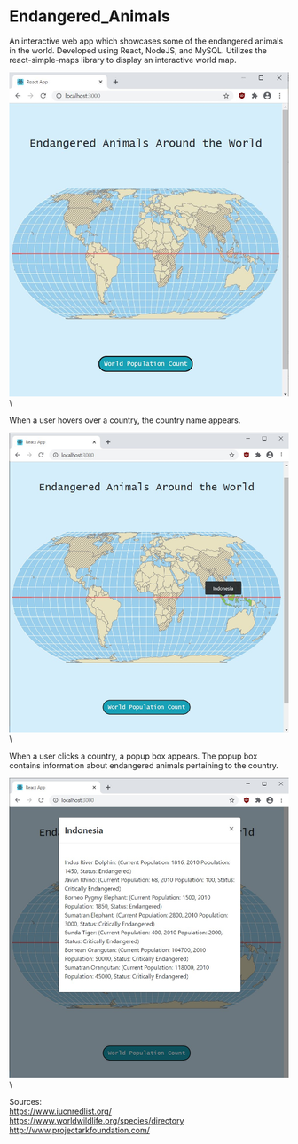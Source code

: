 # Endangered_Animals
An interactive web app which showcases some of the endangered animals in the world. Developed using React, NodeJS, and MySQL. Utilizes the react-simple-maps library to display an interactive world map.

![Image](Screenshot.JPG) \\

When a user hovers over a country, the country name appears.

![Image](ScreenshotHovering.jpg) \\

When a user clicks a country, a popup box appears. The popup box contains information about endangered animals pertaining to the country.

![Image](ScreenshotOnClickCountry.jpg) \\

Sources: \
https://www.iucnredlist.org/ \
https://www.worldwildlife.org/species/directory \
http://www.projectarkfoundation.com/ 
